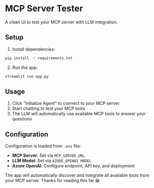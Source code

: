 # MCP Server Tester

A clean UI to test your MCP server with LLM integration.

## Setup

1. Install dependencies:
```bash
pip install -r requirements.txt
```

2. Run the app:
```bash
streamlit run app.py
```

## Usage

1. Click "Initialize Agent" to connect to your MCP server
2. Start chatting to test your MCP tools
3. The LLM will automatically use available MCP tools to answer your questions

## Configuration

Configuration is loaded from `.env` file:
- **MCP Server**: Set via `MCP_SERVER_URL`
- **LLM Model**: Set via `AZURE_OPENAI_MODEL`
- **Azure OpenAI**: Configure endpoint, API key, and deployment

The app will automatically discover and integrate all available tools from your MCP server.
Thanks for reading this far 😁

